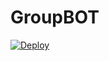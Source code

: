 # GroupBOT

[![Deploy](https://www.herokucdn.com/deploy/button.svg)](https://heroku.com/deploy?template=https://github.com/v-v-r-official/GroupBOT)
